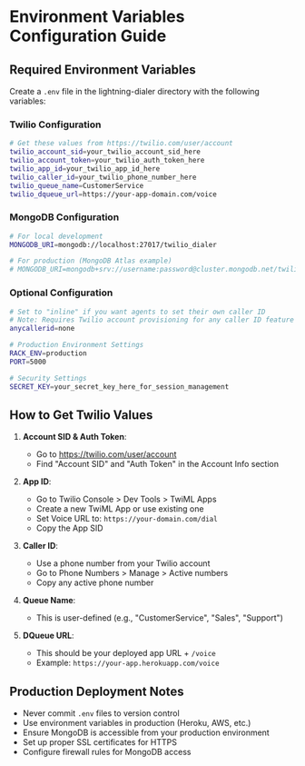 # Environment Variables Configuration Guide

## Required Environment Variables

Create a `.env` file in the lightning-dialer directory with the following variables:

### Twilio Configuration
```bash
# Get these values from https://twilio.com/user/account
twilio_account_sid=your_twilio_account_sid_here
twilio_account_token=your_twilio_auth_token_here
twilio_app_id=your_twilio_app_id_here
twilio_caller_id=your_twilio_phone_number_here
twilio_queue_name=CustomerService
twilio_dqueue_url=https://your-app-domain.com/voice
```

### MongoDB Configuration
```bash
# For local development
MONGODB_URI=mongodb://localhost:27017/twilio_dialer

# For production (MongoDB Atlas example)
# MONGODB_URI=mongodb+srv://username:password@cluster.mongodb.net/twilio_dialer
```

### Optional Configuration
```bash
# Set to "inline" if you want agents to set their own caller ID
# Note: Requires Twilio account provisioning for any caller ID feature
anycallerid=none

# Production Environment Settings
RACK_ENV=production
PORT=5000

# Security Settings
SECRET_KEY=your_secret_key_here_for_session_management
```

## How to Get Twilio Values

1. **Account SID & Auth Token**: 
   - Go to https://twilio.com/user/account
   - Find "Account SID" and "Auth Token" in the Account Info section

2. **App ID**:
   - Go to Twilio Console > Dev Tools > TwiML Apps
   - Create a new TwiML App or use existing one
   - Set Voice URL to: `https://your-domain.com/dial`
   - Copy the App SID

3. **Caller ID**:
   - Use a phone number from your Twilio account
   - Go to Phone Numbers > Manage > Active numbers
   - Copy any active phone number

4. **Queue Name**:
   - This is user-defined (e.g., "CustomerService", "Sales", "Support")

5. **DQueue URL**:
   - This should be your deployed app URL + `/voice`
   - Example: `https://your-app.herokuapp.com/voice`

## Production Deployment Notes

- Never commit `.env` files to version control
- Use environment variables in production (Heroku, AWS, etc.)
- Ensure MongoDB is accessible from your production environment
- Set up proper SSL certificates for HTTPS
- Configure firewall rules for MongoDB access
